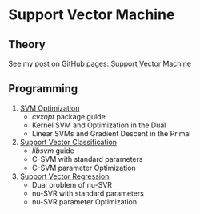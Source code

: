 # Support Vector Machine
## Theory
See my post on GitHub pages: [Support Vector Machine](http://liuzhiwei.me/SVM)
## Programming
1. [SVM Optimization](https://github.com/sulxxy/ML_Algorithms/tree/master/SVM/SVM_Optimization)
    * *cvxopt* package guide
    * Kernel SVM and Optimization in the Dual
    * Linear SVMs and Gradient Descent in the Primal
2. [Support Vector Classification](https://github.com/sulxxy/ML_Algorithms/tree/master/SVM/C-SVM)
    * *libsvm* guide
    * C-SVM with standard parameters
    * C-SVM parameter Optimization
3. [Support Vector Regression](https://github.com/sulxxy/ML_Algorithms/tree/master/SVM/SVR)
    * Dual problem of nu-SVR
    * nu-SVR with standard parameters
    * nu-SVR parameter Optimization
